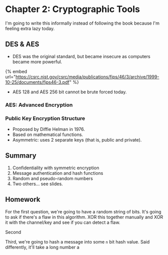 # Chapter 2: Cryptographic Tools

I'm going to write this informally instead of following the book because I'm feeling extra lazy today.



## DES & AES

* DES was the original standard, but became insecure as computers became more powerful.

{% embed url="https://csrc.nist.gov/csrc/media/publications/fips/46/3/archive/1999-10-25/documents/fips46-3.pdf" %}

* AES 128 and AES 256 bit cannot be brute forced today.

### AES: Advanced Encryption

### Public Key Encryption Structure

* Proposed by Diffie Helman in 1976.
* Based on mathematical functions.
* Asymmetric: uses 2 separate keys (that is, public and private).

## Summary

1. Confidentiality with symmetric encryption
2. Message authentication and hash functions
3. Random and pseudo-random numbers
4. Two others... see slides.

## Homework

For the first question, we're going to have a random string of bits. It's going to ask if there's a flaw in this algorithm. XOR this together manually and XOR it with the channel/key and see if you can detect a flaw.

Second

Third, we're going to hash a message into some `n` bit hash value. Said differently, it'll take a long number a

